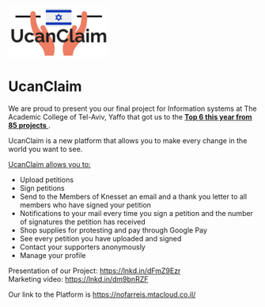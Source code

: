 <picture><img width="200" src="common\UcanClaim.png"></picture>
# UcanClaim
We are proud to present you our final project for Information systems at The Academic College of Tel-Aviv, Yaffo that got us to the <ins> **Top 6 this year from 85 projects** </ins>.

UcanClaim is a new platform that allows you to make every change in the world you want to see.

<ins>UcanClaim allows you to:</ins>

- Upload petitions 
- Sign petitions
- Send to the Members of Knesset an email and a thank you letter to all members who have signed your petition
- Notifications to your mail every time you sign a petition and the number of signatures the petition has received
- Shop supplies for protesting and pay through Google Pay
- See every petition you have uploaded and signed
- Contact your supporters anonymously
- Manage your profile

Presentation of our Project: https://lnkd.in/dFmZ9Ezr <br>
Marketing video: https://lnkd.in/dm9bnRZF<br>

Our link to the Platform is  https://nofarreis.mtacloud.co.il/
